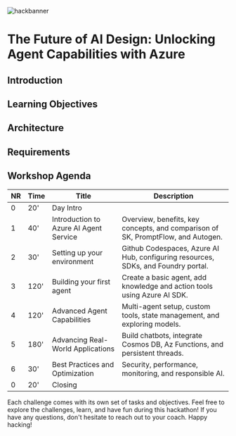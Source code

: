 
![hackbanner](https://github.com/user-attachments/assets/d99b2037-789b-45c3-94a8-e2de97c75bcf)

# The Future of AI Design: Unlocking Agent Capabilities with Azure


## Introduction


## Learning Objectives


## Architecture


## Requirements


## Workshop Agenda

| NR  | Time  | Title                                        | Description |
| --- | ----- | -------------------------------------------- | ----------- |
| 0   | 20'   | Day Intro                                    |             |
| 1   | 40'   | Introduction to Azure AI Agent Service       | Overview, benefits, key concepts, and comparison of SK, PromptFlow, and Autogen. |
| 2   | 30'   | Setting up your environment                  | Github Codespaces, Azure AI Hub, configuring resources, SDKs, and Foundry portal. |
| 3   | 120'  | Building your first agent                    | Create a basic agent, add knowledge and action tools using Azure AI SDK. |
| 4   | 120'  | Advanced Agent Capabilities                  | Multi-agent setup, custom tools, state management, and exploring models. |
| 5   | 180'  | Advancing Real-World Applications            | Build chatbots, integrate Cosmos DB, Az Functions, and persistent threads. |
| 6   | 30'   | Best Practices and Optimization              | Security, performance, monitoring, and responsible AI. |
| 0   | 20'   | Closing                                      |             |

Each challenge comes with its own set of tasks and objectives. Feel free to explore the challenges, learn, and have fun during this hackathon! If you have any questions, don't hesitate to reach out to your coach.
Happy hacking! 

